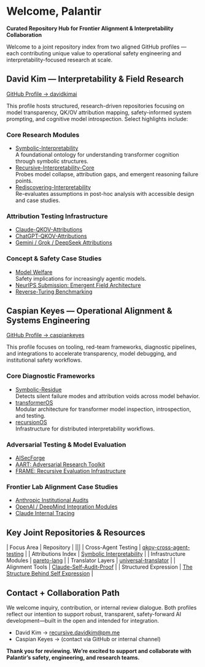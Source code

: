 # Welcome, Palantir

**Curated Repository Hub for Frontier Alignment & Interpretability Collaboration**

Welcome to a joint repository index from two aligned GitHub profiles — each contributing unique value to operational safety engineering and interpretability-focused research at scale.



##  David Kim — Interpretability & Field Research

[GitHub Profile → davidkimai](https://github.com/davidkimai)

This profile hosts structured, research-driven repositories focusing on model transparency, QK/OV attribution mapping, safety-informed system prompting, and cognitive model introspection. Select highlights include:

### Core Research Modules
- [Symbolic-Interpretability](https://github.com/davidkimai/Symbolic-Interpretability)  
  A foundational ontology for understanding transformer cognition through symbolic structures.
- [Recursive-Interpretability-Core](https://github.com/davidkimai/Recursive-Interpretability-Core)  
  Probes model collapse, attribution gaps, and emergent reasoning failure points.
- [Rediscovering-Interpretability](https://github.com/davidkimai/Rediscovering-Interpretability)  
  Re-evaluates assumptions in post-hoc analysis with accessible design and case studies.

### Attribution Testing Infrastructure
- [Claude-QKOV-Attributions](https://github.com/davidkimai/claude-qkov-attributions)  
- [ChatGPT-QKOV-Attributions](https://github.com/davidkimai/chatgpt-qkov-attributions)  
- [Gemini / Grok / DeepSeek Attributions](https://github.com/davidkimai/deepseek-qkov-attributions)

### Concept & Safety Case Studies
- [Model Welfare](https://github.com/davidkimai/model-welfare)  
  Safety implications for increasingly agentic models.
- [NeurIPS Submission: Emergent Field Architecture](https://github.com/davidkimai/NeurIPS-Submission-Case-Study)  
- [Reverse-Turing Benchmarking](https://github.com/davidkimai/reverse-turing)  



##  Caspian Keyes — Operational Alignment & Systems Engineering

[GitHub Profile → caspiankeyes](https://github.com/caspiankeyes)

This profile focuses on tooling, red-team frameworks, diagnostic pipelines, and integrations to accelerate transparency, model debugging, and institutional safety workflows.

### Core Diagnostic Frameworks
- [Symbolic-Residue](https://github.com/caspiankeyes/Symbolic-Residue)  
  Detects silent failure modes and attribution voids across model behavior.
- [transformerOS](https://github.com/caspiankeyes/transformerOS)  
  Modular architecture for transformer model inspection, introspection, and testing.
- [recursionOS](https://github.com/caspiankeyes/recursionOS)  
  Infrastructure for distributed interpretability workflows.

### Adversarial Testing & Model Evaluation
- [AISecForge](https://github.com/caspiankeyes/AISecForge-Advanced-AI-Security-Testing)  
- [AART: Adversarial Research Toolkit](https://github.com/caspiankeyes/AART-AI-Adversarial-Research-Toolkit)  
- [FRAME: Recursive Evaluation Infrastructure](https://github.com/caspiankeyes/FRAME-arXiv-Publication)

### Frontier Lab Alignment Case Studies
- [Anthropic Institutional Audits](https://github.com/caspiankeyes/Epistemic-Audit-Anthropic-Case-Study)  
- [OpenAI / DeepMind Integration Modules](https://github.com/caspiankeyes/OpenAI-Integrations)  
- [Claude Internal Tracing](https://github.com/caspiankeyes/Claude-QKOV-Trace)



##  Key Joint Repositories & Resources

| Focus Area | Repository |
|||
| Cross-Agent Testing | [qkov-cross-agent-testing](https://github.com/caspiankeyes/qkov-cross-agent-testing) |
| Attributions Index | [Symbolic Interpretability](https://github.com/davidkimai/Symbolic-Interpretability) |
| Infrastructure Modules | [pareto-lang](https://github.com/caspiankeyes/pareto-lang) |
| Translator Layers | [universal-translator](https://github.com/davidkimai/universal-translator) |
| Alignment Tools | [Claude-Self-Audit-Proof](https://github.com/caspiankeyes/Claude-Self-Audit-Proof) |
| Structured Expression | [The Structure Behind Self Expression](https://github.com/davidkimai/The-Structure-Behind-Self-Expression) |



##  Contact + Collaboration Path

We welcome inquiry, contribution, or internal review dialogue. Both profiles reflect our intention to support robust, transparent, safety-forward AI development—built in the open and intended for integration.

- David Kim → recursive.davidkim@pm.me  
- Caspian Keyes → (contact via GitHub or internal channel)



**Thank you for reviewing. We’re excited to support and collaborate with Palantir’s safety, engineering, and research teams.**


